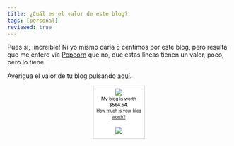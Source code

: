 ```yaml
---
title: ¿Cuál es el valor de este blog?
tags: [personal]
reviewed: true
---
```

Pues sí, ¡increible! Ni yo mismo daría 5 céntimos por este blog, pero resulta que me entero vía [Popcorn](https://web.archive.org/web/20060116075146/http://popcorn.euniceproductions.com/archives/2005/10/26/how-much-is-my-blog-worth/) que no, que estas líneas tienen un valor, poco, pero lo tiene. 

Averigua el valor de tu blog pulsando [aquí](http://www.business-opportunities.biz/projects/how-much-is-your-blog-worth/).  


<div style="margin: auto; border: 1px solid #cccccc; background-color: white; width: 115px; text-align: center; padding: 0 0 10px 0;font-family: sans-serif;">
<p style="margin: 5px; line-height: 1em"><img src="https://web.archive.org/web/20060116075146im_/http://static.flickr.com/23/25822676_789bf55448_t.jpg" style="border:0;"><br> 		<span style="font-size: 11px;">My <a href="https://web.archive.org/web/20060116075146/http://popcorn.euniceproductions.com/">blog</a> is worth <b>$564.54</b>.</span><br><span style="font-size: 10px;"><a href="https://web.archive.org/web/20060116075146/http://www.business-opportunities.biz/projects/how-much-is-your-blog-worth/">How much is your blog worth?</a></span></p>
	<p style="margin: 15px 0 0 0"><a href="https://web.archive.org/web/20060116075146/http://www.technorati.com/" style="border: 0px;"><img src="https://web.archive.org/web/20060116075146im_/http://technorati.com/pix/tech-logo-embed.gif" style="border: 0px;"></a></p>
</div>